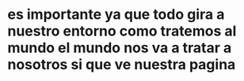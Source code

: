 # es importante ya que todo gira a nuestro entorno como tratemos al mundo el mundo nos va a tratar a nosotros si que ve nuestra pagina 
